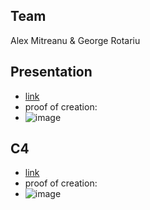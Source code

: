 ## Team
Alex Mitreanu & George Rotariu

## Presentation
- [link](https://youtu.be/CR-AJ1MZJ54)
- proof of creation:
- 
  ![image](https://github.com/YorKnEz/web/assets/42034413/bbc3852d-f4ba-4c43-b266-009196066311)

## C4
- [link](https://app.diagrams.net/#G11xNsiX1cutHH3BpeUleFAsawtecRu9pj#%7B%22pageId%22%3A%22Ikxv3OJqSn74zQb_9Hnd%22%7D)
- proof of creation:
- 
  ![image](https://github.com/YorKnEz/web/assets/42034413/11f52a9e-3b21-4eec-9c65-1a916b5a422a)
